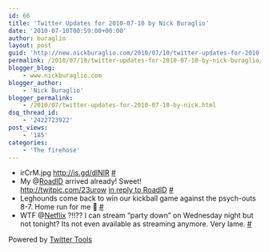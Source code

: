 ```yaml
---
id: 66
title: 'Twitter Updates for 2010-07-10 by Nick Buraglio'
date: '2010-07-10T00:59:00+00:00'
author: buraglio
layout: post
guid: 'http://new.nickburaglio.com/2010/07/10/twitter-updates-for-2010-07-10-by-nick-buraglio/'
permalink: /2010/07/10/twitter-updates-for-2010-07-10-by-nick-buraglio/
blogger_blog:
    - www.nickburaglio.com
blogger_author:
    - 'Nick Buraglio'
blogger_permalink:
    - /2010/07/twitter-updates-for-2010-07-10-by-nick.html
dsq_thread_id:
    - '2422723922'
post_views:
    - '185'
categories:
    - 'The firehose'
---
```


- irCrM.jpg <http://is.gd/dlNIR> [\#](http://twitter.com/buraglio/statuses/18136405173)
- My @[RoadID](http://twitter.com/RoadID) arrived already! Sweet!  
    <http://twitpic.com/23urow> [in reply to RoadID](http://twitter.com/RoadID/statuses/18139058545) [\#](http://twitter.com/buraglio/statuses/18151091568)
- Leghounds come back to win our kickball game against the psych-outs 8-7. Home run for me 🙂 [\#](http://twitter.com/buraglio/statuses/18159400622)
- WTF @[Netflix](http://twitter.com/Netflix) ?!!?? I can stream “party down” on Wednesday night but not tonight? Its not even available as streaming anymore. Very lame. [\#](http://twitter.com/buraglio/statuses/18166743213)

Powered by [Twitter Tools](http://alexking.org/projects/wordpress)